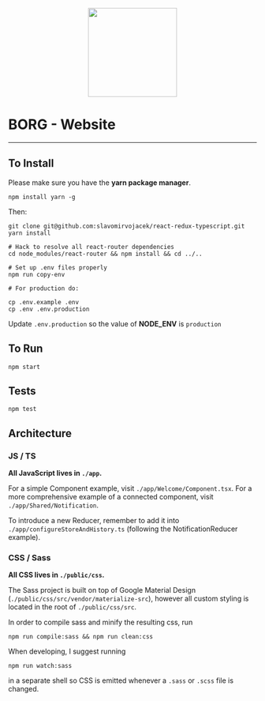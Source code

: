 <p align="center"><img height="180px" width="180px" src="https://github.com/fabric-8/borg/raw/master/assets/borg_mascot.png" alt=""></p>

BORG - Website
===
___

## To Install

Please make sure you have the **yarn package manager**.

    npm install yarn -g

Then:

    git clone git@github.com:slavomirvojacek/react-redux-typescript.git
    yarn install
    
    # Hack to resolve all react-router dependencies
    cd node_modules/react-router && npm install && cd ../..
    
    # Set up .env files properly
    npm run copy-env

    # For production do:

    cp .env.example .env
    cp .env .env.production
    
Update `.env.production` so the value of **NODE_ENV** is `production`
    
## To Run

    npm start
    
## Tests

    npm test

## Architecture

### JS / TS

**All JavaScript lives in `./app`.**

For a simple Component example, visit `./app/Welcome/Component.tsx`. For a more comprehensive example of a connected component, visit `./app/Shared/Notification`.

To introduce a new Reducer, remember to add it into `./app/configureStoreAndHistory.ts` (following the NotificationReducer example).

### CSS / Sass

**All CSS lives in `./public/css`.**

The Sass project is built on top of Google Material Design (`./public/css/src/vendor/materialize-src`), however all custom styling is located in the root of `./public/css/src`.

In order to compile sass and minify the resulting css, run

    npm run compile:sass && npm run clean:css
    
When developing, I suggest running

    npm run watch:sass
    
in a separate shell so CSS is emitted whenever a `.sass` or `.scss` file is changed.